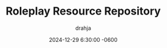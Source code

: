 ---
title: Roleplay Resource Repository 
description: Learn about this Resourse and why it exists.
author: drahja
date: 2024-12-29 6:30:00 -0600
categories: [Repository Information, Front Page]
tags: [adults-only, advanced techniques, educational, guides, historical preservation, info files, information, library, mental health, mental wellbeing, methodology, practices, roleplay, roleplaying, rp, sex-education, sexual-health, techniques, tips, repository, writing, writing style]
pin: yes
media_subpath: '/posts/repository'
---